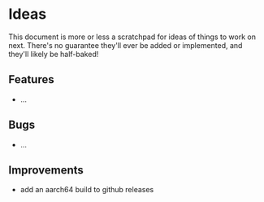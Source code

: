 # Ideas

This document is more or less a scratchpad for ideas of things to work on next.
There's no guarantee they'll ever be added or implemented, and they'll likely be half-baked!

## Features

* ...

## Bugs

* ...

## Improvements

* add an aarch64 build to github releases
